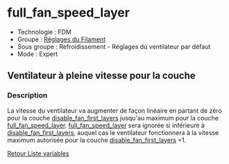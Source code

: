 # full_fan_speed_layer

* Technologie : FDM
* Groupe : [Réglages du Filament](../filament_settings/filament_settings.md)
* Sous groupe : Refroidissement - Réglages du ventilateur par défaut
* Mode : Expert

## Ventilateur à pleine vitesse pour la couche

### Description

La vitesse du ventilateur va augmenter de façon linéaire en partant de zéro pour la couche [disable_fan_first_layers](disable_fan_first_layers.md) jusqu'au maximum pour la couche [full_fan_speed_layer](full_fan_speed_layer.md). [full_fan_speed_layer](full_fan_speed_layer.md) sera ignorée si inférieure à [disable_fan_first_layers](disable_fan_first_layers.md), auquel cas le ventilateur fonctionnera à la vitesse maximum autorisée pour la couche [disable_fan_first_layers](disable_fan_first_layers.md) +1. 

[Retour Liste variables](variable_list.md)